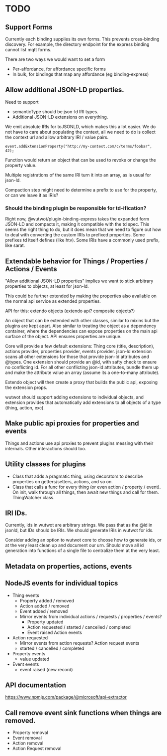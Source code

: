 # TODO

## Support Forms

Currently each binding supplies its own forms. This prevents cross-binding discovery. For example, the directory endpoint
for the express binding cannot list mqtt forms.

There are two ways we would want to set a form

- Per-affordance, for affordance specific forms
- In bulk, for bindings that map any affordance (eg binding-express)

## Allow additional JSON-LD properties.

Need to support

- semanticType should be json-ld IRI types.
- Additional JSON-LD extensions on everything.

We emit absolute IRIs for toJSONLD, which makes this a lot easier. We do not have to care
about populating the context, all we need to do is collect the context url and allow arbitrary IRI / value pairs.

`event.addExtensionProperty("http://my-context.com/c/terms/foobar", 42);`

Function would return an object that can be used to revoke or change the property value.

Multiple registrations of the same IRI turn it into an array, as is usual for json-ld.

Compaction step might need to determine a prefix to use for the property, or can we leave it as IRIs?

### Should the binding plugin be responsible for td-ification?

Right now, @wutwot/plugin-binding-express takes the expanded form JSON-LD and compacts it, making it compatible with
the td spec. This seems the right thing to do, but it does mean that we need to figure out how to deal with converting
the custom IRIs to prefixed properties. Some prefixes td itself defines (like htv). Some IRIs have a commonly used prefix, like sarat.

## Extendable behavior for Things / Properties / Actions / Events

"Allow additional JSON-LD properties" implies we want to stick arbitrary properties to objects, at least for json-ld.

This could be further extended by making the properties also available on the normal api service as extended properties.

API for this: extendo objects (extendo api? composite objects?)

An object that can be extended with other classes, similar to mixins but the plugins are kept apart. Also similar to treating the object
as a dependency container, where the dependencies can expose properties on the main api surface of the object. API ensures
properties are unique.

Core will provide a few default extensions: Thing core (title, description), actions provider, properties provider, events provider.
json-ld extension scans all other extensions for those that provide json-ld attributes and @types. One extension should provide an @id, with safty check to ensure no conflicting id.
For all other conflicting json-ld attributes, bundle them up and make the attribute value an array (assume its a one-to-many attribute).

Extendo object will then create a proxy that builds the public api, exposing the extension props.

wutwot should support adding extensions to individual objects, and extension provides that automatically add extensions to all objects of a type (thing, action, exc).

## Make public api proxies for properties and events

Things and actions use api proxies to prevent plugins messing with their internals. Other interactions should too.

## Utility classes for plugins

- Class that adds a pragmatic thing, using decorators to describe properties on getters/setters, actions, and so on.
- Class that calls a func for every thing (or even action / property / event). On init, walk through all things, then await new things and call for them. ThingWatcher class.

## IRI IDs.

Currently, ids in wutwot are arbitrary strings. We pass that as the @id in jsonld, but IDs
should be IRIs. We should generate IRIs in wutwot for ids.

Consider adding an option to wutwot core to choose how to generate ids, or at the very least
clean up and document our urn. Should move all id generation into functions of a single file to
centralize them at the very least.

## Metadata on properties, actions, events

## NodeJS events for individual topics

- Thing events
  - Property added / removed
  - Action added / removed
  - Event added / removed
  - Mirror events from individual actions / requests / properties / events?
    - Property updated
    - Action requested / started / cancelled / completed
    - Event raised
      Action events
- Action requested
  - Mirror events from action requests?
    Action request events
  - started / cancelled / completed
- Property events
  - value updated
- Event events
  - event raised (new record)

## API documentation

https://www.npmjs.com/package/@microsoft/api-extractor

## Call remove event sink functions when things are removed.

- Property removal
- Event removal
- Action removal
- Action Request removal
